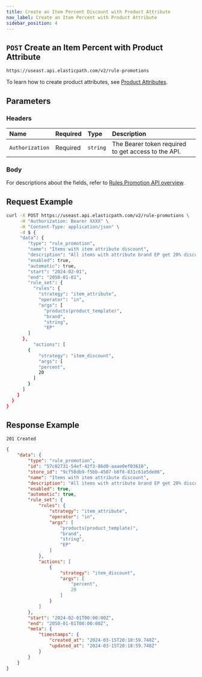 ```yaml
---
title: Create an Item Percent Discount with Product Attribute
nav_label: Create an Item Percent with Product Attribute
sidebar_position: 4
---
```


## `POST` Create an Item Percent with Product Attribute

```http
https://useast.api.elasticpath.com/v2/rule-promotions
```
To learn how to create product attributes, see [Product Attributes](/docs/api/flows/create-a-field).

## Parameters

### Headers

| Name            | Required | Type     | Description                          |
|:----------------|:---------|:---------|:-------------------------------------|
| `Authorization` | Required | `string` | The Bearer token required to get access to the API. |

### Body

For descriptions about the fields, refer to [Rules Promotion API overview](/docs/rule-promotions/rule-promotions-api/rule-promotions-api-overview).

## Request Example

```bash
curl -X POST https://useast.api.elasticpath.com/v2/rule-promotions \
     -H "Authorization: Bearer XXXX" \
     -H "Content-Type: application/json" \
     -d $ {
     "data": {
        "type": "rule_promotion",
        "name": "Items with item attribute discount",
        "description": "All items with attribute brand EP get 20% discount",
        "enabled": true,
        "automatic": true,
        "start": "2024-02-01",
        "end": "2050-01-01",
        "rule_set": {
          "rules": {
            "strategy": "item_attribute",
            "operator": "in",
            "args": [
              "products(product_template)",
              "brand",
              "string",
              "EP"
        ]
      },
          "actions": [
        {
            "strategy": "item_discount",
            "args": [
            "percent",
            20
          ]
        }
      ]
    }
  }
}
```

## Response Example

`201 Created`

```json
{
    "data": {
        "type": "rule_promotion",
        "id": "57c02731-54ef-42f3-86d0-aaae0ef03610",
        "store_id": "9cf58db9-f5bb-4507-b8f8-831c61e5de06",
        "name": "Items with item attribute discount",
        "description": "All items with attribute brand EP get 20% discount",
        "enabled": true,
        "automatic": true,
        "rule_set": {
            "rules": {
                "strategy": "item_attribute",
                "operator": "in",
                "args": [
                    "products(product_template)",
                    "brand",
                    "string",
                    "EP"
                ]
            },
            "actions": [
                {
                    "strategy": "item_discount",
                    "args": [
                        "percent",
                        20
                    ]
                }
            ]
        },
        "start": "2024-02-01T00:00:00Z",
        "end": "2050-01-01T00:00:00Z",
        "meta": {
            "timestamps": {
                "created_at": "2024-03-15T20:18:59.748Z",
                "updated_at": "2024-03-15T20:18:59.748Z"
            }
        }
    }
}
```

